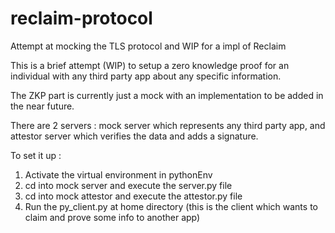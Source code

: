 # reclaim-protocol
Attempt at mocking the TLS protocol and WIP for a impl of Reclaim


This is a brief attempt (WIP) to setup a zero knowledge proof for an individual with any third party app about any specific information. 

The ZKP part is currently just a mock with an implementation to be added in the near future. 

There are 2 servers : mock server which represents any third party app, and attestor server which verifies the data and adds a signature. 

To set it up : 

1. Activate the virtual environment in pythonEnv
2. cd into mock server and execute the server.py file
3. cd into mock attestor and execute the attestor.py file
4. Run the py_client.py at home directory (this is the client which wants to claim and prove some info to another app)